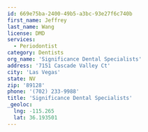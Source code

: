 ```yaml
---
id: 669e75ba-2400-49b5-a3bc-93e27f6c740b
first_name: Jeffrey
last_name: Wang
license: DMD
services:
  - Periodontist
category: Dentists
org_name: 'Significance Dental Specialists'
address: '7151 Cascade Valley Ct'
city: 'Las Vegas'
state: NV
zip: '89128'
phone: '(702) 233-9988'
title: 'Significance Dental Specialists'
_geoloc:
  lng: -115.265
  lat: 36.193501
---
```

